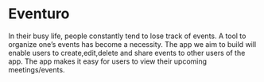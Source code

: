 # Eventuro

In their busy life, people constantly tend to lose track of events. A tool to organize one’s events has become a necessity. The app we aim to build will enable users to create,edit,delete and share events to other users of the app. The app makes it easy for users to view their upcoming meetings/events.
